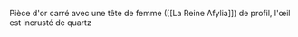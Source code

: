 Pièce d'or carré avec une tête de femme ([[La Reine Afylia]]) de profil, l'œil est incrusté de quartz